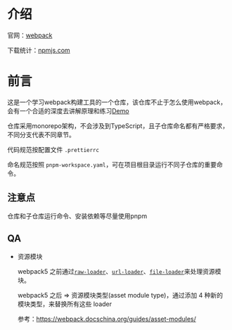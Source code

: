 # 介绍

官网：[webpack](https://www.webpackjs.com/)

下载统计：[npmjs.com](https://www.npmjs.com/package/webpack)

# 前言

这是一个学习webpack构建工具的一个仓库，该仓库不止于怎么使用webpack，会有一个合适的深度去讲解原理和练习[Demo](./demo/)

仓库采用monorepo架构，不会涉及到TypeScript，且子仓库命名都有严格要求，不同分支代表不同章节。

代码规范按配置文件 `.prettierrc`

命名规范按照 `pnpm-workspace.yaml`，可在项目根目录运行不同子仓库的重要命令。

## 注意点

仓库和子仓库运行命令、安装依赖等尽量使用pnpm

## QA

* 资源模块

  webpack5 之前通过[`raw-loader`](https://v4.webpack.js.org/loaders/raw-loader/)、[`url-loader`](https://v4.webpack.js.org/loaders/url-loader/)、[`file-loader`](https://v4.webpack.js.org/loaders/file-loader/)来处理资源模块。

  webpack5 之后 => 资源模块类型(asset module type)，通过添加 4 种新的模块类型，来替换所有这些 loader

  参考：https://webpack.docschina.org/guides/asset-modules/
